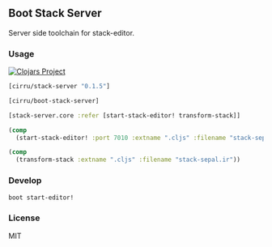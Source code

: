 
Boot Stack Server
----

Server side toolchain for stack-editor.

### Usage

[![Clojars Project](https://img.shields.io/clojars/v/cirru/stack-server.svg)](https://clojars.org/cirru/stack-server)

```clojure
[cirru/stack-server "0.1.5"]
```

```clojure
[cirru/boot-stack-server]
```

```clojure
[stack-server.core :refer [start-stack-editor! transform-stack]]

(comp
  (start-stack-editor! :port 7010 :extname ".cljs" :filename "stack-sepal.ir"))

(comp
  (transform-stack :extname ".cljs" :filename "stack-sepal.ir"))
```

### Develop

```bash
boot start-editor!
```

### License

MIT
